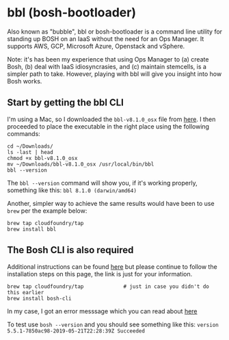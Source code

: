 # bbl (bosh-bootloader) 

Also known as "bubble", bbl or bosh-bootloader is a command line utility for standing up BOSH on an IaaS without the need for an Ops Manager. It supports AWS, GCP, Microsoft Azure, Openstack and vSphere.

Note: it's has been my experience that using Ops Manager to (a) create Bosh, (b) deal with IaaS idiosyncrasies, and (c) maintain stemcells, is a simpler path to take. However, playing with bbl will give you insight into how Bosh works.

## Start by getting the bbl CLI

I'm using a Mac, so I downloaded the `bbl-v8.1.0_osx` file from [here](https://github.com/cloudfoundry/bosh-bootloader/releases). I then proceeded to place the executable in the right place using the following commands:

```
cd ~/Downloads/
ls -last | head
chmod +x bbl-v8.1.0_osx 
mv ~/Downloads/bbl-v8.1.0_osx /usr/local/bin/bbl
bbl --version
```
The `bbl --version` command will show you, if it's working properly, something like this: `bbl 8.1.0 (darwin/amd64)`

Another, simpler way to achieve the same results would have been to use `brew` per the example below:

```
brew tap cloudfoundry/tap
brew install bbl
```

## The Bosh CLI is also required

Additional instructions can be found [here](https://github.com/cloudfoundry/bosh-bootloader) but please continue to follow the installation steps on this page, the link is just for your information.

```
brew tap cloudfoundry/tap             # just in case you didn't do this earlier
brew install bosh-cli
```

In my case, I got an error messsage which you can read about [here](./xcode-problem.md)

To test use `bosh --version` and you should see something like this: `version 5.5.1-7850ac98-2019-05-21T22:28:39Z Succeeded`











